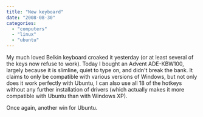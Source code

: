 ```yaml
---
title: "New keyboard"
date: "2008-08-30"
categories: 
  - "computers"
  - "linux"
  - "ubuntu"
---
```


My much loved Belkin keyboard croaked it yesterday (or at least several of the keys now refuse to work). Today I bought an Advent ADE-KBW100, largely because it is slimline, quiet to type on, and didn't break the bank. It claims to only be compatible with various versions of Windows, but not only does it work perfectly with Ubuntu, I can also use all 18 of the hotkeys without any further installation of drivers (which actually makes it more compatible with Ubuntu than with Windows XP).

Once again, another win for Ubuntu.
